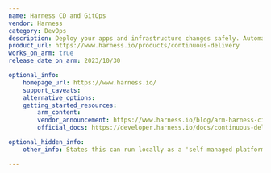 ```yaml
---
name: Harness CD and GitOps
vendor: Harness
category: DevOps
description: Deploy your apps and infrastructure changes safely. Automate the steps to get your changes into production, while making software releases more efficient and reliable.
product_url: https://www.harness.io/products/continuous-delivery
works_on_arm: true
release_date_on_arm: 2023/10/30

optional_info:
    homepage_url: https://www.harness.io/
    support_caveats:
    alternative_options:
    getting_started_resources:
        arm_content: 
        vendor_announcement: https://www.harness.io/blog/arm-harness-ci-cloud
        official_docs: https://developer.harness.io/docs/continuous-delivery/cd-onboarding/new-user/onboarding-path

optional_hidden_info:
    other_info: States this can run locally as a 'self managed platform' on this page www.harness.io/pricing

---
```

